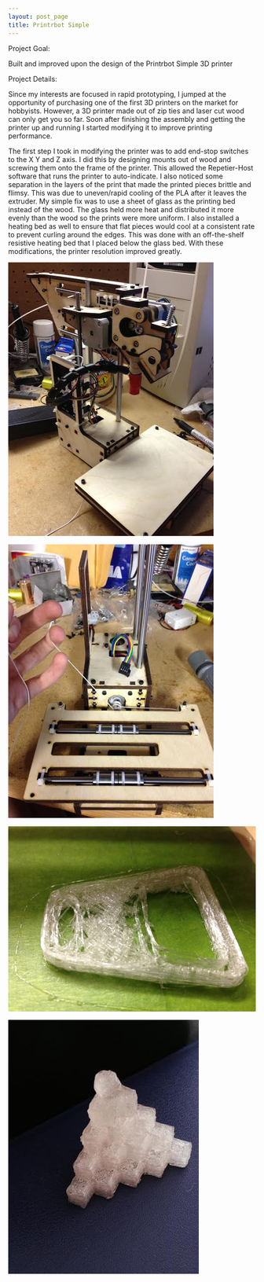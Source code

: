 ```yaml
---
layout: post_page
title: Printrbot Simple
---
```


Project Goal:

Built and improved upon the design of the Printrbot Simple 3D printer 

Project Details:

Since my interests are focused in rapid prototyping, I jumped at the opportunity of purchasing one of the first 3D printers on the market for hobbyists. However, a 3D printer made out of zip ties and laser cut wood can only get you so far. Soon after finishing the assembly and getting the printer up and running I started modifying it to improve printing performance. 

The first step I took in modifying the printer was to add end-stop switches to the X Y and Z axis. I did this by designing mounts out of wood and screwing them onto the frame of the printer. This allowed the Repetier-Host software that runs the printer to auto-indicate. I also noticed some separation in the layers of the print that made the printed pieces brittle and flimsy. This was due to uneven/rapid cooling of the PLA after it leaves the extruder. My simple fix was to use a sheet of glass as the printing bed instead of the wood. The glass held more heat and distributed it more evenly than the wood so the prints were more uniform. I also installed a heating bed as well to ensure that flat pieces would cool at a consistent rate to prevent curling around the edges. This was done with an off-the-shelf resistive heating bed that I placed below the glass bed. With these modifications, the printer resolution improved greatly. 

![alt text](/img/printer.jpg "fully assembled printer before glass bed modification")

![alt text](/img/printerbottom.jpg "printing bed assembly")

![alt text](/img/print.jpg "first print")

![alt text](/img/printtest.jpg "first successful print")